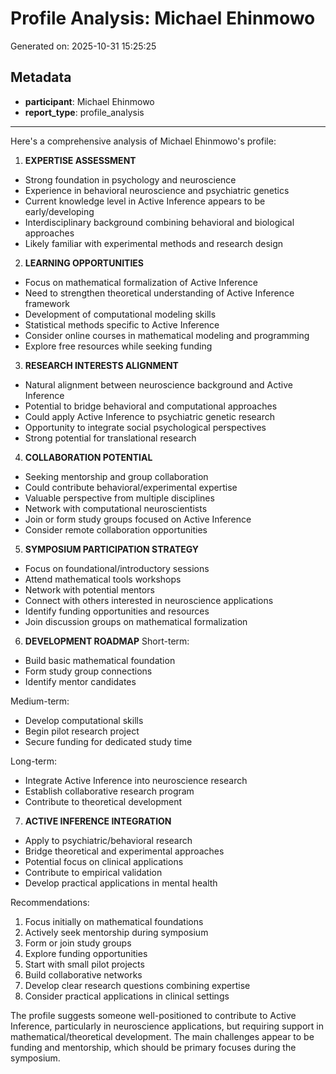 # Profile Analysis: Michael Ehinmowo

Generated on: 2025-10-31 15:25:25

## Metadata

- **participant**: Michael Ehinmowo
- **report_type**: profile_analysis

---

Here's a comprehensive analysis of Michael Ehinmowo's profile:

1. **EXPERTISE ASSESSMENT**
- Strong foundation in psychology and neuroscience
- Experience in behavioral neuroscience and psychiatric genetics
- Current knowledge level in Active Inference appears to be early/developing
- Interdisciplinary background combining behavioral and biological approaches
- Likely familiar with experimental methods and research design

2. **LEARNING OPPORTUNITIES**
- Focus on mathematical formalization of Active Inference
- Need to strengthen theoretical understanding of Active Inference framework
- Development of computational modeling skills
- Statistical methods specific to Active Inference
- Consider online courses in mathematical modeling and programming
- Explore free resources while seeking funding

3. **RESEARCH INTERESTS ALIGNMENT**
- Natural alignment between neuroscience background and Active Inference
- Potential to bridge behavioral and computational approaches
- Could apply Active Inference to psychiatric genetic research
- Opportunity to integrate social psychological perspectives
- Strong potential for translational research

4. **COLLABORATION POTENTIAL**
- Seeking mentorship and group collaboration
- Could contribute behavioral/experimental expertise
- Valuable perspective from multiple disciplines
- Network with computational neuroscientists
- Join or form study groups focused on Active Inference
- Consider remote collaboration opportunities

5. **SYMPOSIUM PARTICIPATION STRATEGY**
- Focus on foundational/introductory sessions
- Attend mathematical tools workshops
- Network with potential mentors
- Connect with others interested in neuroscience applications
- Identify funding opportunities and resources
- Join discussion groups on mathematical formalization

6. **DEVELOPMENT ROADMAP**
Short-term:
- Build basic mathematical foundation
- Form study group connections
- Identify mentor candidates

Medium-term:
- Develop computational skills
- Begin pilot research project
- Secure funding for dedicated study time

Long-term:
- Integrate Active Inference into neuroscience research
- Establish collaborative research program
- Contribute to theoretical development

7. **ACTIVE INFERENCE INTEGRATION**
- Apply to psychiatric/behavioral research
- Bridge theoretical and experimental approaches
- Potential focus on clinical applications
- Contribute to empirical validation
- Develop practical applications in mental health

Recommendations:
1. Focus initially on mathematical foundations
2. Actively seek mentorship during symposium
3. Form or join study groups
4. Explore funding opportunities
5. Start with small pilot projects
6. Build collaborative networks
7. Develop clear research questions combining expertise
8. Consider practical applications in clinical settings

The profile suggests someone well-positioned to contribute to Active Inference, particularly in neuroscience applications, but requiring support in mathematical/theoretical development. The main challenges appear to be funding and mentorship, which should be primary focuses during the symposium.